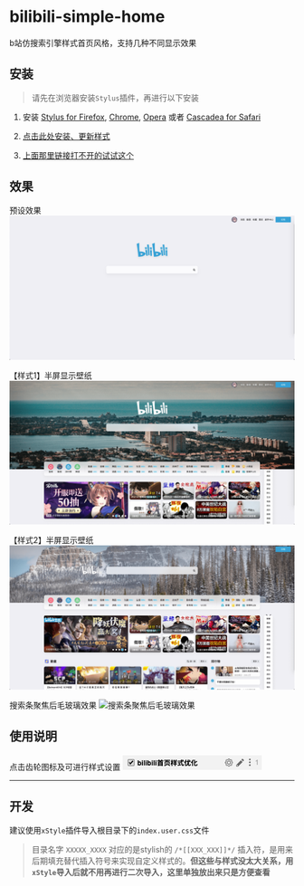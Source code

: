 # bilibili-simple-home

b站仿搜索引擎样式首页风格，支持几种不同显示效果

## 安装

> 请先在浏览器安装`Stylus`插件，再进行以下安装

1. 安装 [Stylus for Firefox](https://addons.mozilla.org/en-US/firefox/addon/styl-us/), [Chrome](https://chrome.google.com/webstore/detail/stylus/clngdbkpkpeebahjckkjfobafhncgmne), [Opera](https://addons.opera.com/en-gb/extensions/details/stylus/) 或者 [Cascadea for Safari](https://cascadea.app/)

2. [点击此处安装、更新样式](https://raw.githubusercontent.com/hakadao/bilibili-simple-home/master/index.user.css)
3. [上面那里链接打不开的试试这个](https://cdn.jsdelivr.net/gh/hakadao/bilibili-simple-home@master/index.user.css)

## 效果

预设效果
![预设效果](./preview/preview-1.png "预设效果")

【样式1】半屏显示壁纸
![【样式1】半屏显示壁纸](./preview/preview-2.png "【样式1】半屏显示壁纸")

【样式2】半屏显示壁纸
![【样式2】半屏显示壁纸](./preview/preview-3.png "【样式2】半屏显示壁纸")

搜索条聚焦后毛玻璃效果
![搜索条聚焦后毛玻璃效果](./preview/focus-effect.gif "搜索条聚焦后毛玻璃效果")

## 使用说明

点击齿轮图标及可进行样式设置
![设置](./preview/setting-preview.png)

---

## 开发

建议使用`xStyle`插件导入根目录下的`index.user.css`文件

> 目录名字 ``XXXXX_XXXX`` 对应的是stylish的 ``/*[[XXX_XXX]]*/`` 插入符，是用来后期填充替代插入符号来实现自定义样式的。**但这些与样式没太大关系，用`xStyle`导入后就不用再进行二次导入，这里单独放出来只是方便查看**
